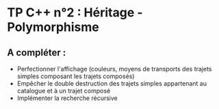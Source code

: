 # TP C++ n°2 : Héritage - Polymorphisme
## A compléter :

- Perfectionner l'affichage (couleurs, moyens de transports des trajets simples composant les trajets composés)
- Empêcher le double destruction des trajets simples appartenant au catalogue et à un trajet composé
- Implémenter la recherche récursive
